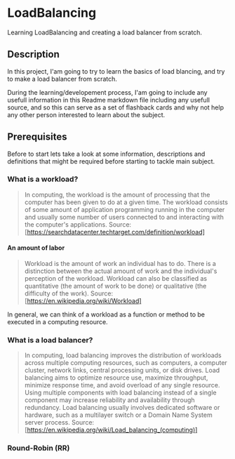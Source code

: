 # LoadBalancing
Learning LoadBalancing and creating a load balancer from scratch.

## Description
In this project, I'am going to try to learn the basics of load blancing, and try to make a load balancer from scratch.

During the learning/developement process, I'am going to include any usefull information in this Readme markdown file including any usefull source, and so this can serve as a set of flashback cards and why not help any other person interested to learn about the subject.

## Prerequisites 
Before to start lets take a look at some information, descriptions and definitions that might be required before starting to tackle main subject.

### What is a workload?
> In computing, the workload is the amount of processing that the computer has been given to do at a given time. The workload consists of some amount of application programming running in the computer and usually some number of users connected to and interacting with the computer's applications. Source: [https://searchdatacenter.techtarget.com/definition/workload]

#### An amount of labor
> Workload is the amount of work an individual has to do. There is a distinction between the actual amount of work and the individual's perception of the workload. Workload can also be classified as quantitative (the amount of work to be done) or qualitative (the difficulty of the work). Source: [https://en.wikipedia.org/wiki/Workload]

In general, we can think of a workload as a function or method to be executed in a computing resource.

### What is a load balancer?
> In computing, load balancing improves the distribution of workloads across multiple computing resources, such as computers, a computer cluster, network links, central processing units, or disk drives. Load balancing aims to optimize resource use, maximize throughput, minimize response time, and avoid overload of any single resource. Using multiple components with load balancing instead of a single component may increase reliability and availability through redundancy. Load balancing usually involves dedicated software or hardware, such as a multilayer switch or a Domain Name System server process. Source: [https://en.wikipedia.org/wiki/Load_balancing_(computing)]
    
### Round-Robin (RR)
